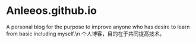 # Anleeos.github.io
A personal blog for the purpose to improve anyone who has desire to learn from basic including myself.\n
个人博客，目的在于共同提高技术。
